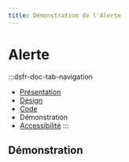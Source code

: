 ```yaml
---
title: Démonstration de l'Alerte
---
```

# Alerte

:::dsfr-doc-tab-navigation
- [Présentation](../index.md)
- [Design](../design/index.md)
- [Code](../code/index.md)
- Démonstration
- [Accessibilité](../accessibility/index.md)
:::


## Démonstration
